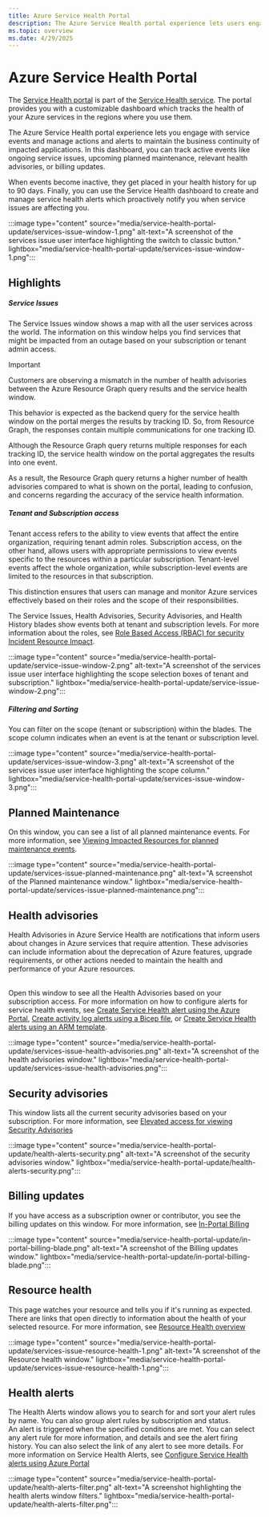 ```yaml
---
title: Azure Service Health Portal
description: The Azure Service Health portal experience lets users engage with service events and manage actions to maintain the business continuity of impacted applications.
ms.topic: overview
ms.date: 4/29/2025
---
```


# Azure Service Health Portal
The [Service Health portal](https://portal.azure.com/#view/Microsoft_Azure_Health/AzureHealthBrowseBlade/~/serviceIssues) is part of the [Service Health service](overview.md). The portal provides you with a customizable dashboard which tracks the health of your Azure services in the regions where you use them. 

The Azure Service Health portal experience lets you engage with service events and manage actions and alerts to maintain the business continuity of impacted applications. In this dashboard, you can track active events like ongoing service issues, upcoming planned maintenance, relevant health advisories, or billing updates. 

When events become inactive, they get placed in your health history for up to 90 days. Finally, you can use the Service Health dashboard to create and manage service health alerts which proactively notify you when service issues are affecting you.


:::image type="content" source="media/service-health-portal-update/services-issue-window-1.png" alt-text="A screenshot of the services issue user interface highlighting the switch to classic button." lightbox="media/service-health-portal-update/services-issue-window-1.png":::


## Highlights


##### Service Issues
The Service Issues window shows a map with all the user services across the world. The information on this window helps you find services that might be impacted from an outage based on your subscription or tenant admin access.



> [!IMPORTANT]
>Customers are observing a mismatch in the number of health advisories between the Azure Resource Graph query results and the service health window.
> 
>This behavior is expected as the backend query for the service health window on the portal merges the results by tracking ID. So, from Resource Graph, the responses contain multiple communications for one tracking ID.
>
>Although the Resource Graph query returns multiple responses for each tracking ID, the service health window on the portal aggregates the results into one event.
>
>As a result, the Resource Graph query returns a higher number of health advisories compared to what is shown on the portal, leading to confusion, and concerns regarding the accuracy of the service health information.


##### Tenant and Subscription access
Tenant access refers to the ability to view events that affect the entire organization, requiring tenant admin roles. Subscription access, on the other hand, allows users with appropriate permissions to view events specific to the resources within a particular subscription. Tenant-level events affect the whole organization, while subscription-level events are limited to the resources in that subscription. 

This distinction ensures that users can manage and monitor Azure services effectively based on their roles and the scope of their responsibilities. 

The Service Issues, Health Advisories, Security Advisories, and Health History blades show events both at tenant and subscription levels.
For more information about the roles, see [Role Based Access (RBAC) for security Incident Resource Impact](impacted-resources-security.md).  

:::image type="content" source="media/service-health-portal-update/service-issue-window-2.png" alt-text="A screenshot of the services issue user interface highlighting the scope selection boxes of tenant and subscription." lightbox="media/service-health-portal-update/service-issue-window-2.png":::

##### Filtering and Sorting

You can filter on the scope (tenant or subscription) within the blades. The scope column indicates when an event is at the tenant or subscription level.

:::image type="content" source="media/service-health-portal-update/services-issue-window-3.png" alt-text="A screenshot of the services issue user interface highlighting the scope column." lightbox="media/service-health-portal-update/services-issue-window-3.png":::

<!--
##### Issues Details
The issues details look and feel has been updated, for better readability. 
-->

## Planned Maintenance

On this window, you can see a list of all planned maintenance events. For more information, see [Viewing Impacted Resources for planned maintenance events](impacted-resources-planned-maintenance.md).

:::image type="content" source="media/service-health-portal-update/services-issue-planned-maintenance.png" alt-text="A screenshot of the Planned maintenance window." lightbox="media/service-health-portal-update/services-issue-planned-maintenance.png":::

## Health advisories
Health Advisories in Azure Service Health are notifications that inform users about changes in Azure services that require attention. These advisories can include information about the deprecation of Azure features, upgrade requirements, or other actions needed to maintain the health and performance of your Azure resources.

<br>Open this window to see all the Health Advisories based on your subscription access. For more information on how to configure alerts for service health events, see [Create Service Health alert using the Azure Portal](alerts-activity-log-service-notifications.md), [Create activity log alerts using a Bicep file](alerts-activity-log-service-notifications-bicep.md), or [Create Service Health alerts using an ARM template](alerts-activity-log-service-notifications-arm.md).

:::image type="content" source="media/service-health-portal-update/services-issue-health-advisories.png" alt-text="A screenshot of the health advisories window." lightbox="media/service-health-portal-update/services-issue-health-advisories.png":::

## Security advisories
This window lists all the current security advisories based on your subscription. For more information, see [Elevated access for viewing Security Advisories](security-advisories-elevated-access.md)

:::image type="content" source="media/service-health-portal-update/health-alerts-security.png" alt-text="A screenshot of the security advisories window." lightbox="media/service-health-portal-update/health-alerts-security.png":::


## Billing updates
If you have access as a subscription owner or contributor, you see the billing updates on this window. For more information, see [In-Portal Billing](billing-elevated-access.md)

:::image type="content" source="media/service-health-portal-update/in-portal-billing-blade.png" alt-text="A screenshot of the Billing updates window." lightbox="media/service-health-portal-update/in-portal-billing-blade.png":::


## Resource health
This page watches your resource and tells you if it's running as expected. There are links that open directly to information about the health of your selected resource. For more information, see [Resource Health overview](resource-health-overview.md)

:::image type="content" source="media/service-health-portal-update/services-issue-resource-health-1.png" alt-text="A screenshot of the Resource health window." lightbox="media/service-health-portal-update/services-issue-resource-health-1.png":::

## Health alerts

The Health Alerts window allows you to search for and sort your alert rules by name. You can also group alert rules by subscription and status. 
<br>An alert is triggered when the specified conditions are met. You can select any alert rule for more information, and details and see the alert firing history. You can also select the link of any alert to see more details. For more information on Service Health Alerts, see [Configure Service Health alerts using Azure Portal](alerts-activity-log-service-notifications-portal.md)

:::image type="content" source="media/service-health-portal-update/health-alerts-filter.png" alt-text="A screenshot highlighting the health alerts window filters." lightbox="media/service-health-portal-update/health-alerts-filter.png":::

<!--
:::image type="content" source="media/service-health-portal-update/services-issue-resource-health-alerts.png" alt-text="A screenshot of the health alerts blade." lightbox="media/service-health-portal-update/services-issue-resource-health-alerts.png":::
-->


